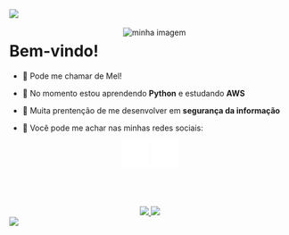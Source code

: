 <img src="https://capsule-render.vercel.app/api?type=Waving&color=ef95ae&fontColor=ef95ae&height=200&section=header" />

<p align="left">
<img align="right" alt="minha imagem" width="300" src="https://media.discordapp.net/attachments/929899914836738061/1105261250348339370/ffbb0050d9b94168ebe7dd8a7d09374a.gif">
<h1>Bem-vindo!</h1>

- 🌸 Pode me chamar de Mel!

- 🫧 No momento estou aprendendo **Python** e estudando **AWS**

- 🌷 Muita prentenção de me desenvolver em **segurança da informação**

- 🧁 Você pode me achar nas minhas redes sociais:

<div align="center">
  <a href="https://instagram.com/mellralla"><img height="50em" src="assets/iglogo.svg" target="_blank"></a>
  <a href="https://www.linkedin.com/in/melissa-ralla/"><img height="50em" src="assets/linkedinlogo.svg" target="_blank"></a>
</div>
</p>

<br>
<br>
<br>

<div align="center">
  <a href="https://github.com/loeycism">
          <! -- github stats-->
    <img height="150em" src="https://github-readme-stats.vercel.app/api?username=mellralla&count_private=true&include_all_commits=true&show_icons=false&&title_color=ef95ae&text_color=ef95ae&bg_color=22272e&cache_seconds=1800&locale=en&hide_border=false&show_owner=true">
           <! -- language use -->
    <img height="150em" src="https://github-readme-stats.vercel.app/api/top-langs/?username=mellralla&theme=ayu-mirage&hide_border=false&&layout=compact&title_color=ef95ae&text_color=ef95ae&bg_color=22272e&cache_seconds=1800&locale=en">
    
  </a>
</div>

<img src="https://capsule-render.vercel.app/api?type=Waving&color=ef95ae&fontColor=ef95ae&height=150&section=footer&animation=fadeIn" />
